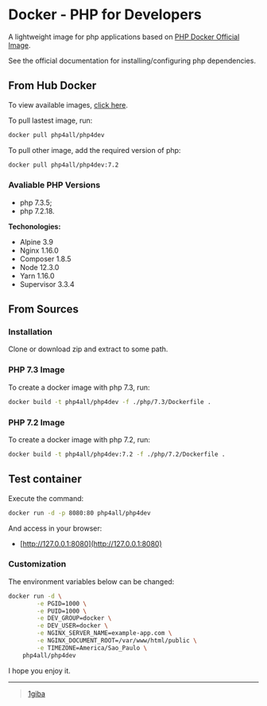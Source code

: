 # Docker - PHP for Developers

A lightweight image for php applications based on [PHP Docker Official Image](https://hub.docker.com/_/php).

See the official documentation for installing/configuring php dependencies.

## From Hub Docker

To view available images, [click here](https://hub.docker.com/r/php4all/php4dev).

To pull lastest image, run:

```sh
docker pull php4all/php4dev
```

To pull other image, add the required version of php:

```sh
docker pull php4all/php4dev:7.2
```

### Avaliable PHP Versions

* php 7.3.5;
* php 7.2.18.

**Techonologies:**

* Alpine 3.9
* Nginx 1.16.0
* Composer 1.8.5
* Node 12.3.0
* Yarn 1.16.0
* Supervisor 3.3.4

## From Sources

### Installation

Clone or download zip and extract to some path.

### PHP 7.3 Image

To create a docker image with php 7.3, run:

```sh
docker build -t php4all/php4dev -f ./php/7.3/Dockerfile .
```

### PHP 7.2 Image

To create a docker image with php 7.2, run:

```sh
docker build -t php4all/php4dev:7.2 -f ./php/7.2/Dockerfile .
```

## Test container

Execute the command:

```sh
docker run -d -p 8080:80 php4all/php4dev
```

And access in your browser:

* [http://127.0.0.1:8080](http://127.0.0.1:8080)

### Customization

The environment variables below can be changed:

```sh
docker run -d \
        -e PGID=1000 \
        -e PUID=1000 \
        -e DEV_GROUP=docker \
        -e DEV_USER=docker \
        -e NGINX_SERVER_NAME=example-app.com \
        -e NGINX_DOCUMENT_ROOT=/var/www/html/public \
        -e TIMEZONE=America/Sao_Paulo \
    php4all/php4dev
```

I hope you enjoy it.

---

> [1giba](https://github.com/1giba)
